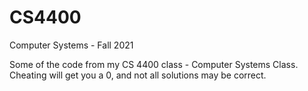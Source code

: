 # CS4400
Computer Systems - Fall 2021

Some of the code from my CS 4400 class - Computer Systems Class. Cheating will get you a 0, and not all solutions may be correct.
